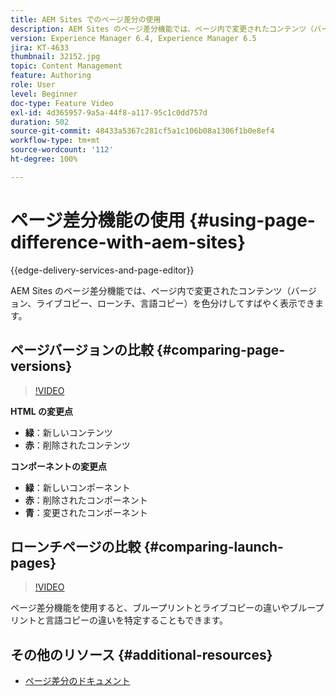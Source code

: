 ```yaml
---
title: AEM Sites でのページ差分の使用
description: AEM Sites のページ差分機能では、ページ内で変更されたコンテンツ（バージョン、ライブコピー、ローンチ、言語コピー）を色分けしてすばやく表示できます。
version: Experience Manager 6.4, Experience Manager 6.5
jira: KT-4633
thumbnail: 32152.jpg
topic: Content Management
feature: Authoring
role: User
level: Beginner
doc-type: Feature Video
exl-id: 4d365957-9a5a-44f8-a117-95c1c0dd757d
duration: 502
source-git-commit: 48433a5367c281cf5a1c106b08a1306f1b0e8ef4
workflow-type: tm+mt
source-wordcount: '112'
ht-degree: 100%

---
```


# ページ差分機能の使用 {#using-page-difference-with-aem-sites}

{{edge-delivery-services-and-page-editor}}

AEM Sites のページ差分機能では、ページ内で変更されたコンテンツ（バージョン、ライブコピー、ローンチ、言語コピー）を色分けしてすばやく表示できます。

## ページバージョンの比較 {#comparing-page-versions}

>[!VIDEO](https://video.tv.adobe.com/v/32152?quality=12&learn=on)

**HTML の変更点**

* **緑**：新しいコンテンツ
* **赤**：削除されたコンテンツ

**コンポーネントの変更点**

* **緑**：新しいコンポーネント
* **赤**：削除されたコンポーネント
* **青**：変更されたコンポーネント

## ローンチページの比較 {#comparing-launch-pages}

>[!VIDEO](https://video.tv.adobe.com/v/17746?quality=12&learn=on)

ページ差分機能を使用すると、ブループリントとライブコピーの違いやブループリントと言語コピーの違いを特定することもできます。

## その他のリソース {#additional-resources}

* [ページ差分のドキュメント](https://experienceleague.adobe.com/docs/experience-manager-65/authoring/siteandpage/page-diff.html?lang=ja)
